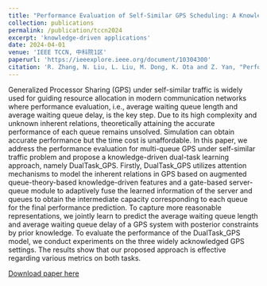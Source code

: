 ```yaml
---
title: "Performance Evaluation of Self-Similar GPS Scheduling: A Knowledge-Driven Dual-Task Deep Learning Approach"
collection: publications
permalink: /publication/tccn2024
excerpt: 'knowledge-driven applications'
date: 2024-04-01
venue: 'IEEE TCCN, 中科院1区'
paperurl: 'https://ieeexplore.ieee.org/document/10304300'
citation: 'R. Zhang, N. Liu, L. Liu, M. Dong, K. Ota and Z. Yan, "Performance Evaluation of Self-Similar GPS Scheduling: A Knowledge-Driven Dual-Task Deep Learning Approach," in IEEE Transactions on Cognitive Communications and Networking, vol. 10, no. 2, pp. 510-525, April 2024, doi: 10.1109/TCCN.2023.3328986.'
---
```

Generalized Processor Sharing (GPS) under self-similar traffic is widely used for guiding resource allocation in modern communication networks where performance evaluation, i.e., average waiting queue length and average waiting queue delay, is the key step. Due to its high complexity and unknown inherent relations, theoretically attaining the accurate performance of each queue remains unsolved. Simulation can obtain accurate performance but the time cost is unaffordable. In this paper, we address the performance evaluation for multi-queue GPS under self-similar traffic problem and propose a knowledge-driven dual-task learning approach, namely DualTask_GPS. Firstly, DualTask_GPS utilizes attention mechanisms to model the inherent relations in GPS based on augmented queue-theory-based knowledge-driven features and a gate-based server-queue module to adaptively fuse the learned information of the server and queues to obtain the intermediate capacity corresponding to each queue for the final performance prediction. To capture more reasonable representations, we jointly learn to predict the average waiting queue length and average waiting queue delay of a GPS system with posterior constraints by prior knowledge. To evaluate the performance of the DualTask_GPS model, we conduct experiments on the three widely acknowledged GPS settings. The results show that our proposed approach is effective regarding various metrics on both tasks.

[Download paper here](https://ieeexplore.ieee.org/document/10304300)
